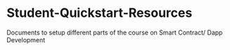 # Student-Quickstart-Resources
Documents to setup different parts of the course on Smart Contract/ Dapp Development
